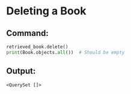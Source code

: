 # Deleting a Book

## Command:
```python
retrieved_book.delete()
print(Book.objects.all())  # Should be empty
```

## Output:
```
<QuerySet []>
```

